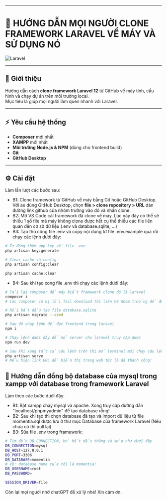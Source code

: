 -----------------------------------------------------------------------------------------------------------------
# 📘 HƯỚNG DẪN MỌI NGƯỜI CLONE FRAMEWORK LARAVEL VỀ MÁY VÀ SỬ DỤNG NÓ

![Laravel](https://img.shields.io/badge/Laravel-12-red?logo=laravel)

---

## 📖 Giới thiệu
Hướng dẫn cách **clone framework Laravel 12** từ GitHub về máy tính, cấu hình và chạy dự án trên môi trường local.  
Mục tiêu là giúp mọi người làm quen nhanh với Laravel.

---

## ⚡ Yêu cầu hệ thống  
- **Composer** mới nhất  
- **XAMPP** mới nhất 
- **Môi trường Node.js & NPM** (dùng cho frontend build)  
- **Git**
- **GitHub Desktop**
---

## ⚙️ Cài đặt
Làm lần lượt các bước sau:
- B1: Clone framework từ GitHub về máy bằng Git hoặc GitHub Desktop.
Với ae dùng GitHub Desktop, chọn **file > clone repository > URL** dán đường link github của nhóm trưởng vào đó và nhấn clone.
- B2: Mở VS Code cái framework đã clone về máy. Lúc này đây có thể sẽ thiếu 1 số file mà máy không clone được hết cụ thể thiếu các file liên quan đến cơ sở dữ liệu
(.env và database.sqlite, ...)
- B3: Tạo thủ công file .env và copy nội dung từ file .env.example qua rồi chạy các lệnh dưới đây:
```bash
# Tự động thêm app_key về file .env
php artisan key:generate
```
```bash
# Clear cache và config
php artisan config:clear

php artisan cache:clear

```
- B4: Sau khi tạo xong file .env thì chạy các lệnh dưới đây:
```bash
# Tải lại composer để máy biết framework clone đó là laravel
composer i
# Lúc composer có bị lỗi fail download thì liên hệ nhóm trưởng để được xử lý!
```
```bash
# Rồi bắt đầu tạo file database.sqlite
php artisan migrate --seed
```
```bash
# Sau đó chạy lệnh để đọc frontend trong laravel
npm i
```
```bash
# Chạy lệnh dưới đây để mở server cho laravel truy cập được
npm run dev
```
```bash
# Sau khi xong tất cả câu lệnh trên thì mở terminal mới chạy câu lệnh này là xong
php artisan serve
# Nếu hiện link URL để hiển thị trang web tức là đã thành công!
```
## 🤌 Hướng dẫn đồng bộ database của mysql trong xampp với database trong framework Laravel
Làm theo các bước dưới đây:
- B1: Bật xampp chạy mysql và apache. Xong truy cập đường dẫn "localhost/phpmyadmin" để tạo database rỗng!
- B2: Sau khi tạo thì chọn database đã tạo và import dữ liệu từ file momentia.sql được lưu ở thư mục Database của framework Laravel (Nếu chưa có thì pull lại)
- B3: Sửa file .env trong framework:
```bash
# Tìm đến DB_CONNECTION, bỏ hết dấu thăng và sửa như dưới đây
DB_CONNECTION=mysql
DB_HOST=127.0.0.1
DB_PORT=3306
DB_DATABASE=momentia
# VD: database name của tôi là momentia!
DB_USERNAME=root
DB_PASSWORD=

SESSION_DRIVER=file
```
Còn lại mọi người nhờ chatGPT để xử lý nhé! Xin cảm ơn.

